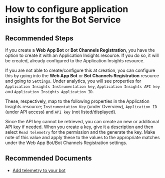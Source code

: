<properties
	pageTitle="How to configure application insights for the Bot Service"
	description="How to configure application insights for the Bot Service"
	service="Microsoft.BotService"
	resource="botServices"
	authors="meetshamir"
	ms.author="v-danava,huanchix,hailiu,saziz"
	displayOrder="219"
	selfHelpType="resource"
	supportTopicIds="32688643"
	resourceTags=""
	productPesIds="16152"
	cloudEnvironments="public,BlackForest,Fairfax,Mooncake"
	articleId="1D05C68A-5D8D-487F-B364-81606D50556D"
	ownershipId="Compute_BotService"
/>

# How to configure application insights for the Bot Service

## **Recommended Steps**
If you create a **Web App Bot** or **Bot Channels Registration**, you have the option to create it with an Application Insights resource. If you do so, it will be created, already configured to the Application Insights resource.

If you are not able to create/configure this at creation, you can configure this by going into the **Web App Bot** or **Bot Channels Registration** resource and going to `Settings`. Under analytics, you will see properties for `Application Insights Instrumentation key`, `Application Insights API key` and `Application Insights Application ID`. 

These, respectively, map to the following properties in the Application Insights resource; `Instrumentation Key` (under Overview), `Application ID`  (under API access) and `API key` (not listed/displayed).

Since the API key cannot be retrieved, you can create an new or additional API key if needed. When you create a key, give it a description and then select `Read telemetry` for the permission and the generate the key. Make note of this value and apply these to the values to the appropriate matches under the Web App Bot/Bot Channels Registration settings.

## **Recommended Documents**

- [Add telemetry to your bot](https://docs.microsoft.com/azure/bot-service/bot-builder-telemetry?view=azure-bot-service-4.0)
